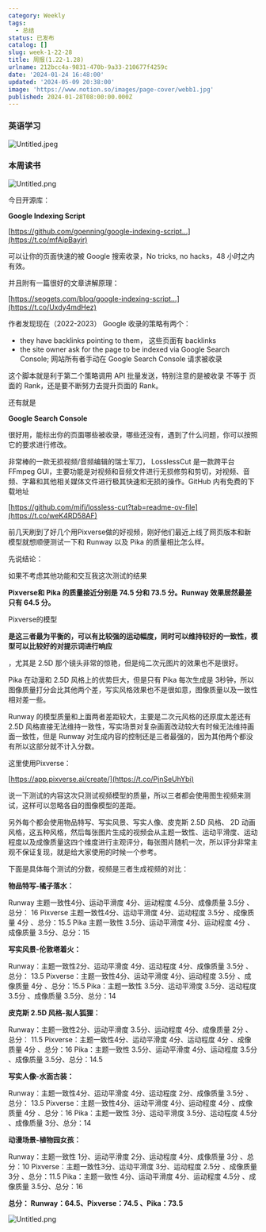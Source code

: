 ```yaml
---
category: Weekly
tags:
  - 总结
status: 已发布
catalog: []
slug: week-1-22-28
title: 周报(1.22-1.28)
urlname: 212bcc4a-9831-470b-9a33-210677f4259c
date: '2024-01-24 16:48:00'
updated: '2024-05-09 20:38:00'
image: 'https://www.notion.so/images/page-cover/webb1.jpg'
published: 2024-01-28T08:00:00.000Z
---
```


### 英语学习


![Untitled.jpeg](https://prod-files-secure.s3.us-west-2.amazonaws.com/5d24fe63-e567-4804-86f9-9fdc62e13082/13f89310-e18e-4344-b5f8-95c58ff07f1e/Untitled.jpeg?X-Amz-Algorithm=AWS4-HMAC-SHA256&X-Amz-Content-Sha256=UNSIGNED-PAYLOAD&X-Amz-Credential=ASIAZI2LB466Q5EQC2HK%2F20250414%2Fus-west-2%2Fs3%2Faws4_request&X-Amz-Date=20250414T054026Z&X-Amz-Expires=3600&X-Amz-Security-Token=IQoJb3JpZ2luX2VjEIX%2F%2F%2F%2F%2F%2F%2F%2F%2F%2FwEaCXVzLXdlc3QtMiJHMEUCIQCa%2BTZTxvzhzrFE1lHPUgr56ZUesw8lzRmemKZ7MW5CVAIgZN6QMLlaJc%2FWmpYkKysvUEBYS9z5bE2TqnhugyR%2Fl1MqiAQI%2Fv%2F%2F%2F%2F%2F%2F%2F%2F%2F%2FARAAGgw2Mzc0MjMxODM4MDUiDDlaWs8F2dlU%2BsL%2FPSrcAzVe3cnG76PnmvrOsSf7GzdCSJEj%2BgxdQKAp7%2FK7L28%2BmNAFDIig61WCMiivfLY9gKHP6%2FYf%2F6bdKUaBynUCjlEyvw14joUYmB3QRLVNzfTCAfqyxlylkWXGnYhqsxVzXyJiFVqWuf3DCe1i3i2EHmdBj2LcaAenHZlPZAoAKYYQ5tZUNSPN5ciPZNd4His6t7UNgUA1mrjG8ZSnGtapcgI75sSJ0UTOJxGbvqG7v5GTK9PXw%2FEXyyksBzDBm03WfrKmviGCFLYKB1uL07hLy6SLHwSdaebg%2B7WSWBu2NV5ZXOPywEWOlPsxiDwMwA7e%2FYBUxBS%2F4A3uPxf%2BEHdHaeN5Et%2B5HUJ%2BZFivvIDJSiIfWDf%2FNBrxztOuk8%2Fye73rPNLHV%2FVUSSpR3UyKQ2NbQJFph5%2BUW4S%2BX3%2BrBaIukhzKHsNl2%2FIxCM9UmjP5IGb51gagGrq9WczeYUIpIDEH1ZdPfJdxbMdjCGBTeQdiwRXx89VjU0GNB0ENg9Fc9hTwarfHDP13SmgER5YRqiHEukHmhMPxGTQUsvv1noFlyi6jjP%2BW%2FtLSgB5crvtZQKsIBp3XMV5u4yDDWzYGp%2FYu0B2FNwVHqqZrz%2F1E9vfR3Vz7CFJZa2PXOYkoYNHmMOCs8r8GOqUBVWWypmGEx51RUYdaZqhrql3duzLRPRNFFl5Al8HUZs5Xm0p5922wskbGxP7fFVebLCansAaPZHgvFWRXoBjY9431SQGeXm8LcL%2Fhzp1ccfECK5%2FkKyrobgB%2Fwxz%2FI0Xerl4rCtFBx104ZfOuNrPjUI69BtlYdpiZxae%2BGhVMvhFAzKjznw2lUopUQ77tTJ5CfvFFTOal4mvTt%2FdlVrUAA75eqwTy&X-Amz-Signature=900dc6b41787a8ba8c34901aa0c6b9269c2717b77879c763b15ccb2bf136c197&X-Amz-SignedHeaders=host&x-id=GetObject)


### 本周读书


![Untitled.png](https://prod-files-secure.s3.us-west-2.amazonaws.com/5d24fe63-e567-4804-86f9-9fdc62e13082/4230a01f-03e6-45a7-9f78-5892b7e77e85/Untitled.png?X-Amz-Algorithm=AWS4-HMAC-SHA256&X-Amz-Content-Sha256=UNSIGNED-PAYLOAD&X-Amz-Credential=ASIAZI2LB466Q5EQC2HK%2F20250414%2Fus-west-2%2Fs3%2Faws4_request&X-Amz-Date=20250414T054026Z&X-Amz-Expires=3600&X-Amz-Security-Token=IQoJb3JpZ2luX2VjEIX%2F%2F%2F%2F%2F%2F%2F%2F%2F%2FwEaCXVzLXdlc3QtMiJHMEUCIQCa%2BTZTxvzhzrFE1lHPUgr56ZUesw8lzRmemKZ7MW5CVAIgZN6QMLlaJc%2FWmpYkKysvUEBYS9z5bE2TqnhugyR%2Fl1MqiAQI%2Fv%2F%2F%2F%2F%2F%2F%2F%2F%2F%2FARAAGgw2Mzc0MjMxODM4MDUiDDlaWs8F2dlU%2BsL%2FPSrcAzVe3cnG76PnmvrOsSf7GzdCSJEj%2BgxdQKAp7%2FK7L28%2BmNAFDIig61WCMiivfLY9gKHP6%2FYf%2F6bdKUaBynUCjlEyvw14joUYmB3QRLVNzfTCAfqyxlylkWXGnYhqsxVzXyJiFVqWuf3DCe1i3i2EHmdBj2LcaAenHZlPZAoAKYYQ5tZUNSPN5ciPZNd4His6t7UNgUA1mrjG8ZSnGtapcgI75sSJ0UTOJxGbvqG7v5GTK9PXw%2FEXyyksBzDBm03WfrKmviGCFLYKB1uL07hLy6SLHwSdaebg%2B7WSWBu2NV5ZXOPywEWOlPsxiDwMwA7e%2FYBUxBS%2F4A3uPxf%2BEHdHaeN5Et%2B5HUJ%2BZFivvIDJSiIfWDf%2FNBrxztOuk8%2Fye73rPNLHV%2FVUSSpR3UyKQ2NbQJFph5%2BUW4S%2BX3%2BrBaIukhzKHsNl2%2FIxCM9UmjP5IGb51gagGrq9WczeYUIpIDEH1ZdPfJdxbMdjCGBTeQdiwRXx89VjU0GNB0ENg9Fc9hTwarfHDP13SmgER5YRqiHEukHmhMPxGTQUsvv1noFlyi6jjP%2BW%2FtLSgB5crvtZQKsIBp3XMV5u4yDDWzYGp%2FYu0B2FNwVHqqZrz%2F1E9vfR3Vz7CFJZa2PXOYkoYNHmMOCs8r8GOqUBVWWypmGEx51RUYdaZqhrql3duzLRPRNFFl5Al8HUZs5Xm0p5922wskbGxP7fFVebLCansAaPZHgvFWRXoBjY9431SQGeXm8LcL%2Fhzp1ccfECK5%2FkKyrobgB%2Fwxz%2FI0Xerl4rCtFBx104ZfOuNrPjUI69BtlYdpiZxae%2BGhVMvhFAzKjznw2lUopUQ77tTJ5CfvFFTOal4mvTt%2FdlVrUAA75eqwTy&X-Amz-Signature=2368632b09982e16e554ef2ba799b498337cdf0e222743e7c109cc9a91cc47b4&X-Amz-SignedHeaders=host&x-id=GetObject)


今日开源库：


**Google Indexing Script**


[https://github.com/goenning/google-indexing-script…](https://t.co/mfAipBayir)


可以让你的页面快速的被 Google 搜索收录，No tricks, no hacks，48 小时之内有效。

并且附有一篇很好的文章讲解原理：


[https://seogets.com/blog/google-indexing-script…](https://t.co/Uxdy4mdHez)


作者发现现在（2022-2023） Google 收录的策略有两个：

- they have backlinks pointing to them， 这些页面有 backlinks
- the site owner ask for the page to be indexed via Google Search Console; 网站所有者手动在 Google Search Console 请求被收录

这个脚本就是利于第二个策略调用 API 批量发送，特别注意的是被收录 不等于 页面的 Rank，还是要不断努力去提升页面的 Rank。

还有就是


**Google Search Console**


很好用，能标出你的页面哪些被收录，哪些还没有，遇到了什么问题，你可以按照它的要求进行修改。


非常棒的一款无损视频/音频编辑的瑞士军刀， LosslessCut 是一款跨平台 FFmpeg GUI，主要功能是对视频和音频文件进行无损修剪和剪切，对视频、音频、字幕和其他相关媒体文件进行极其快速和无损的操作。GitHub 内有免费的下载地址


[https://github.com/mifi/lossless-cut?tab=readme-ov-file](https://t.co/weK4RD58AF)


前几天刷到了好几个用Pixverse做的好视频，刚好他们最近上线了网页版本和新模型就想顺便测试一下和 Runway 以及 Pika 的质量相比怎么样。

先说结论：

如果不考虑其他功能和交互我这次测试的结果


**Pixverse和 Pika 的质量接近分别是 74.5 分和 73.5 分。Runway 效果居然最差只有 64.5 分。**


Pixverse的模型


**是这三者最为平衡的，可以有比较强的运动幅度，同时可以维持较好的一致性，模型可以比较好的对提示词进行响应**


，尤其是 2.5D 那个镜头非常的惊艳，但是纯二次元图片的效果也不是很好。

Pika 在动漫和 2.5D 风格上的优势巨大，但是只有 Pika 每次生成是 3秒钟，所以图像质量打分会比其他两个差，写实风格效果也不是很如意，图像质量以及一致性相对差一些。

Runway 的模型质量和上面两者差距较大，主要是二次元风格的还原度太差还有 2.5D 风格直接无法维持一致性，写实场景对复杂画面改动较大有时候无法维持画面一致性，但是 Runway 对生成内容的控制还是三者最强的，因为其他两个都没有所以这部分就不计入分数。

这里使用Pixverse：


[https://app.pixverse.ai/create/](https://t.co/PjnSeUhYbi)


说一下测试的内容这次只测试视频模型的质量，所以三者都会使用图生视频来测试，这样可以忽略各自的图像模型的差距。

另外每个都会使用物品特写、写实风景、写实人像、皮克斯 2.5D 风格、 2D 动画风格，这五种风格，然后每张图片生成的视频会从主题一致性、运动平滑度、运动程度以及成像质量这四个维度进行主观评分，每张图片随机一次，所以评分非常主观不保证复现，就是给大家使用的时候一个参考。

下面是具体每个测试的分数，视频是三者生成视频的对比：


**物品特写-橘子落水：**


Runway   主题一致性4分、运动平滑度 4分、运动程度 4.5分、成像质量 3.5分 、总分： 16
Pixverse 主题一致性4分、运动平滑度 4分、运动程度 3.5分 、成像质量 4分 、总分：15.5
Pika 主题一致性 3.5分、运动平滑度 4分、运动程度 4分 、成像质量 3.5分、总分：15


**写实风景-伦敦塔着火：**


Runway：主题一致性2分、运动平滑度 4分、运动程度 4分、成像质量 3.5分 、总分： 13.5
Pixverse：主题一致性4分、运动平滑度 4分、运动程度 3.5分 、成像质量 4分 、总分：15.5
Pika：主题一致性 3.5分、运动平滑度 3.5分、运动程度 3.5分 、成像质量 3.5分、总分：14


**皮克斯 2.5D 风格-拟人狐狸：**


Runway：主题一致性2分、运动平滑度 3.5分、运动程度 4分、成像质量 2分 、总分： 11.5
Pixverse：主题一致性4分、运动平滑度 4分、运动程度 4分 、成像质量 4分 、总分：16
Pika：主题一致性 3.5分、运动平滑度 4分、运动程度 3.5分 、成像质量 3.5分、总分：14.5


**写实人像-水面古装：**


Runway：主题一致性4分、运动平滑度 4分、运动程度 2分、成像质量 3.5分 、总分： 13.5
Pixverse：主题一致性4分、运动平滑度 4分、运动程度 4分 、成像质量 4分 、总分：16
Pika：主题一致性 3分、运动平滑度 3.5分、运动程度 4.5分 、成像质量 3分、总分：14


**动漫场景-植物园女孩：**


Runway：主题一致性 1分、运动平滑度 2分、运动程度 4分、成像质量 3分 、总分：10
Pixverse：主题一致性3分、运动平滑度 3分、运动程度 2.5分 、成像质量 3分 、总分：11.5
Pika：主题一致性 4分、运动平滑度 4分、运动程度 4.5分 、成像质量 3.5分、总分：16


**总分： Runway：64.5、Pixverse：74.5 、Pika：73.5**


![Untitled.png](https://prod-files-secure.s3.us-west-2.amazonaws.com/5d24fe63-e567-4804-86f9-9fdc62e13082/8e04e5ad-2b05-4144-8058-53bf010acfd3/Untitled.png?X-Amz-Algorithm=AWS4-HMAC-SHA256&X-Amz-Content-Sha256=UNSIGNED-PAYLOAD&X-Amz-Credential=ASIAZI2LB466Q5EQC2HK%2F20250414%2Fus-west-2%2Fs3%2Faws4_request&X-Amz-Date=20250414T054026Z&X-Amz-Expires=3600&X-Amz-Security-Token=IQoJb3JpZ2luX2VjEIX%2F%2F%2F%2F%2F%2F%2F%2F%2F%2FwEaCXVzLXdlc3QtMiJHMEUCIQCa%2BTZTxvzhzrFE1lHPUgr56ZUesw8lzRmemKZ7MW5CVAIgZN6QMLlaJc%2FWmpYkKysvUEBYS9z5bE2TqnhugyR%2Fl1MqiAQI%2Fv%2F%2F%2F%2F%2F%2F%2F%2F%2F%2FARAAGgw2Mzc0MjMxODM4MDUiDDlaWs8F2dlU%2BsL%2FPSrcAzVe3cnG76PnmvrOsSf7GzdCSJEj%2BgxdQKAp7%2FK7L28%2BmNAFDIig61WCMiivfLY9gKHP6%2FYf%2F6bdKUaBynUCjlEyvw14joUYmB3QRLVNzfTCAfqyxlylkWXGnYhqsxVzXyJiFVqWuf3DCe1i3i2EHmdBj2LcaAenHZlPZAoAKYYQ5tZUNSPN5ciPZNd4His6t7UNgUA1mrjG8ZSnGtapcgI75sSJ0UTOJxGbvqG7v5GTK9PXw%2FEXyyksBzDBm03WfrKmviGCFLYKB1uL07hLy6SLHwSdaebg%2B7WSWBu2NV5ZXOPywEWOlPsxiDwMwA7e%2FYBUxBS%2F4A3uPxf%2BEHdHaeN5Et%2B5HUJ%2BZFivvIDJSiIfWDf%2FNBrxztOuk8%2Fye73rPNLHV%2FVUSSpR3UyKQ2NbQJFph5%2BUW4S%2BX3%2BrBaIukhzKHsNl2%2FIxCM9UmjP5IGb51gagGrq9WczeYUIpIDEH1ZdPfJdxbMdjCGBTeQdiwRXx89VjU0GNB0ENg9Fc9hTwarfHDP13SmgER5YRqiHEukHmhMPxGTQUsvv1noFlyi6jjP%2BW%2FtLSgB5crvtZQKsIBp3XMV5u4yDDWzYGp%2FYu0B2FNwVHqqZrz%2F1E9vfR3Vz7CFJZa2PXOYkoYNHmMOCs8r8GOqUBVWWypmGEx51RUYdaZqhrql3duzLRPRNFFl5Al8HUZs5Xm0p5922wskbGxP7fFVebLCansAaPZHgvFWRXoBjY9431SQGeXm8LcL%2Fhzp1ccfECK5%2FkKyrobgB%2Fwxz%2FI0Xerl4rCtFBx104ZfOuNrPjUI69BtlYdpiZxae%2BGhVMvhFAzKjznw2lUopUQ77tTJ5CfvFFTOal4mvTt%2FdlVrUAA75eqwTy&X-Amz-Signature=b16c8d06766da9d3375b84f157e044a54e0afd1f441ce92fcf7cc1a890bed9d5&X-Amz-SignedHeaders=host&x-id=GetObject)

